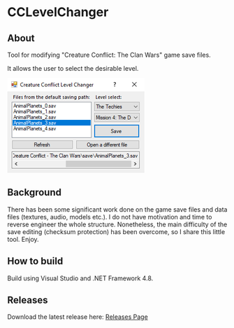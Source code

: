 # CCLevelChanger
## About
Tool for modifying "Creature Conflict: The Clan Wars" game save files.

It allows the user to select the desirable level.

![Tool](https://github.com/Nve-sudo/CCLevelChanger/blob/main/Screenshots/Tool.png)

## Background
There has been some significant work done on the game save files and data files (textures, audio, models etc.). I do not have motivation and time to reverse engineer the whole structure. Nonetheless, the main difficulty of the save editing (checksum protection) has been overcome, so I share this little tool. Enjoy.

## How to build

Build using Visual Studio and .NET Framework 4.8.

## Releases

Download the latest release here:
[Releases Page](https://github.com/Nve-sudo/CCLevelChanger/releases)
